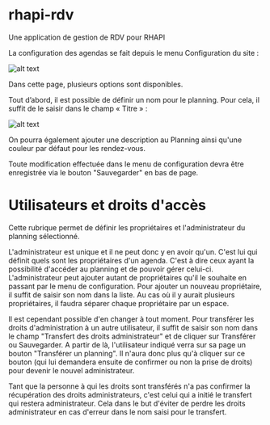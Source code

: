 # rhapi-rdv
Une application de gestion de RDV pour RHAPI

La configuration des agendas se fait depuis le menu Configuration du site : 

![alt text](https://image.noelshack.com/fichiers/2018/15/5/1523621501-capture-d-ecran-2018-04-13-a-14-11-00.png)

Dans cette page, plusieurs options sont disponibles.

Tout d’abord, il est possible de définir un nom pour le planning. 
Pour cela, il suffit de le saisir dans le champ « Titre » :

![alt text](https://image.noelshack.com/fichiers/2018/15/5/1523621170-capture-d-ecran-2018-04-10-a-16-35-16.png)


On pourra également ajouter une description au Planning ainsi qu'une couleur par défaut pour les rendez-vous.

Toute modification effectuée dans le menu de configuration devra être enregistrée via le bouton "Sauvegarder" en bas de page.

# Utilisateurs et droits d'accès

Cette rubrique permet de définir les propriétaires et l'administrateur du planning sélectionné.

L'administrateur est unique et il ne peut donc y en avoir qu'un.
C'est lui qui définit quels sont les propriétaires d'un agenda. C'est à dire ceux ayant la possibilité d'accéder au planning et de pouvoir gérer celui-ci.
L'administrateur peut ajouter autant de propriétaires qu'il le souhaite en passant par le menu de configuration.
Pour ajouter un nouveau propriétaire, il suffit de saisir son nom dans la liste. 
Au cas où il y aurait plusieurs propriétaires, il faudra séparer chaque propriétaire par un espace.

Il est cependant possible d'en changer à tout moment.
Pour transférer les droits d'administration à un autre utilisateur, il suffit de saisir son nom dans le champ "Transfert des droits administrateur" et de cliquer sur Transférer ou Sauvegarder.
A partir de là, l'utilisateur indiqué verra sur sa page un bouton "Transférer un planning". Il n'aura donc plus qu'à cliquer sur ce bouton (qui lui demandera ensuite de confirmer ou non la prise de droits) pour devenir le nouvel administrateur.

Tant que la personne à qui les droits sont transférés n'a pas confirmer la récupération des droits administrateurs, c'est celui qui a initié le transfert qui restera administrateur. 
Cela dans le but d'éviter de perdre les droits administrateur en cas d'erreur dans le nom saisi pour le transfert.
